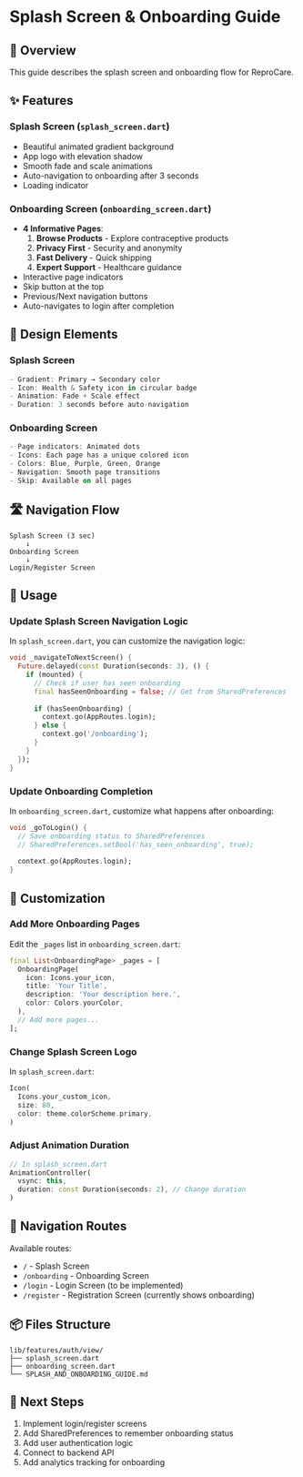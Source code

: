 # Splash Screen & Onboarding Guide

## 📱 Overview

This guide describes the splash screen and onboarding flow for ReproCare.

## ✨ Features

### Splash Screen (`splash_screen.dart`)

- Beautiful animated gradient background
- App logo with elevation shadow
- Smooth fade and scale animations
- Auto-navigation to onboarding after 3 seconds
- Loading indicator

### Onboarding Screen (`onboarding_screen.dart`)

- **4 Informative Pages**:
  1. **Browse Products** - Explore contraceptive products
  2. **Privacy First** - Security and anonymity
  3. **Fast Delivery** - Quick shipping
  4. **Expert Support** - Healthcare guidance
- Interactive page indicators
- Skip button at the top
- Previous/Next navigation buttons
- Auto-navigates to login after completion

## 🎨 Design Elements

### Splash Screen

```dart
- Gradient: Primary → Secondary color
- Icon: Health & Safety icon in circular badge
- Animation: Fade + Scale effect
- Duration: 3 seconds before auto-navigation
```

### Onboarding Screen

```dart
- Page indicators: Animated dots
- Icons: Each page has a unique colored icon
- Colors: Blue, Purple, Green, Orange
- Navigation: Smooth page transitions
- Skip: Available on all pages
```

## 🛣️ Navigation Flow

```
Splash Screen (3 sec)
    ↓
Onboarding Screen
    ↓
Login/Register Screen
```

## 📝 Usage

### Update Splash Screen Navigation Logic

In `splash_screen.dart`, you can customize the navigation logic:

```dart
void _navigateToNextScreen() {
  Future.delayed(const Duration(seconds: 3), () {
    if (mounted) {
      // Check if user has seen onboarding
      final hasSeenOnboarding = false; // Get from SharedPreferences
      
      if (hasSeenOnboarding) {
        context.go(AppRoutes.login);
      } else {
        context.go('/onboarding');
      }
    }
  });
}
```

### Update Onboarding Completion

In `onboarding_screen.dart`, customize what happens after onboarding:

```dart
void _goToLogin() {
  // Save onboarding status to SharedPreferences
  // SharedPreferences.setBool('has_seen_onboarding', true);
  
  context.go(AppRoutes.login);
}
```

## 🎯 Customization

### Add More Onboarding Pages

Edit the `_pages` list in `onboarding_screen.dart`:

```dart
final List<OnboardingPage> _pages = [
  OnboardingPage(
    icon: Icons.your_icon,
    title: 'Your Title',
    description: 'Your description here.',
    color: Colors.yourColor,
  ),
  // Add more pages...
];
```

### Change Splash Screen Logo

In `splash_screen.dart`:

```dart
Icon(
  Icons.your_custom_icon,
  size: 80,
  color: theme.colorScheme.primary,
)
```

### Adjust Animation Duration

```dart
// In splash_screen.dart
AnimationController(
  vsync: this,
  duration: const Duration(seconds: 2), // Change duration
)
```

## 🔄 Navigation Routes

Available routes:

- `/` - Splash Screen
- `/onboarding` - Onboarding Screen
- `/login` - Login Screen (to be implemented)
- `/register` - Registration Screen (currently shows onboarding)

## 📦 Files Structure

```
lib/features/auth/view/
├── splash_screen.dart
├── onboarding_screen.dart
└── SPLASH_AND_ONBOARDING_GUIDE.md
```

## 🚀 Next Steps

1. Implement login/register screens
2. Add SharedPreferences to remember onboarding status
3. Add user authentication logic
4. Connect to backend API
5. Add analytics tracking for onboarding

